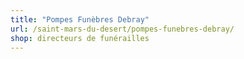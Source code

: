 ```yaml
---
title: "Pompes Funèbres Debray"
url: /saint-mars-du-desert/pompes-funebres-debray/
shop: directeurs de funérailles
---
```

